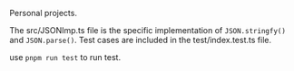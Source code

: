Personal projects.

The src/JSONImp.ts file is the specific implementation of `JSON.stringfy()` and `JSON.parse()`. Test cases are included in the test/index.test.ts file.

use `pnpm run test` to run test.





